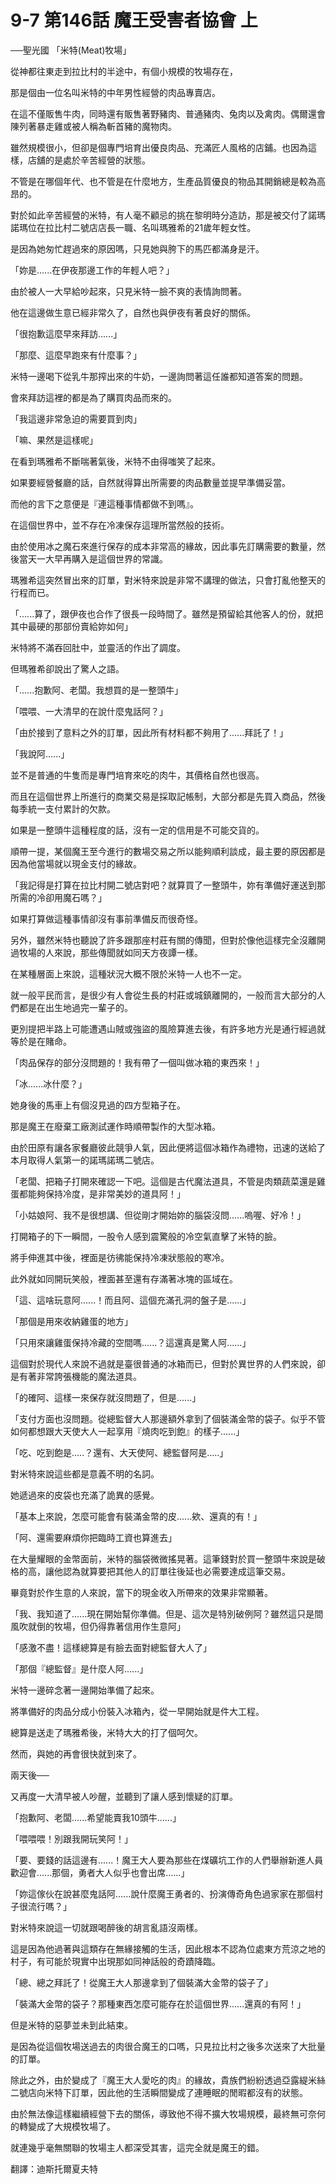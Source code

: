 # 9-7 第146話 魔王受害者協會 上


<p>──聖光國 「米特(Meat)牧場」</p>
<p>從神都往東走到拉比村的半途中，有個小規模的牧場存在，</p>
<p>那是個由一位名叫米特的中年男性經營的肉品專賣店。</p>
<p>在這不僅販售牛肉，同時還有販售著野豬肉、普通豬肉、兔肉以及禽肉。偶爾還會陳列著暴走雞或被人稱為斬首豬的魔物肉。</p>
<p>雖然規模很小，但卻是個專門培育出優良肉品、充滿匠人風格的店鋪。也因為這樣，店舖的是處於辛苦經營的狀態。</p>
<p>不管是在哪個年代、也不管是在什麼地方，生產品質優良的物品其開銷總是較為高昂的。</p>
<p>對於如此辛苦經營的米特，有人毫不顧忌的挑在黎明時分造訪，那是被交付了諾瑪諾瑪位在拉比村二號店店長一職、名叫瑪雅希的21歲年輕女性。</p>
<p>是因為她匆忙趕過來的原因嗎，只見她與胯下的馬匹都滿身是汗。</p>
<p>「妳是......在伊夜那邊工作的年輕人吧？」</p>
<p>由於被人一大早給吵起來，只見米特一臉不爽的表情詢問著。</p>
<p>他在這邊做生意已經非常久了，自然也與伊夜有著良好的關係。</p>
<p>「很抱歉這麼早來拜訪......」</p>
<p>「那麼、這麼早跑來有什麼事？」</p>
<p>米特一邊喝下從乳牛那搾出來的牛奶，一邊詢問著這任誰都知道答案的問題。</p>
<p>會來拜訪這裡的都是為了購買肉品而來的。</p>
<p>「我這邊非常急迫的需要買到肉」</p>
<p>「嘛、果然是這樣呢」</p>
<p>在看到瑪雅希不斷喘著氣後，米特不由得嗤笑了起來。</p>
<p>如果要經營餐廳的話，自然就得算出所需要的肉品數量並提早準備妥當。</p>
<p>而他的言下之意便是『連這種事情都做不到嗎』。</p>
<p>在這個世界中，並不存在冷凍保存這理所當然般的技術。</p>
<p>由於使用冰之魔石來進行保存的成本非常高的緣故，因此事先訂購需要的數量，然後當天一大早再購入是這個世界的常識。</p>
<p>瑪雅希這突然冒出來的訂單，對米特來說是非常不講理的做法，只會打亂他整天的行程而已。</p>
<p>「......算了，跟伊夜也合作了很長一段時間了。雖然是預留給其他客人的份，就把其中最硬的那部份賣給妳如何」</p>
<p>米特將不滿吞回肚中，並靈活的作出了調度。</p>
<p>但瑪雅希卻說出了驚人之語。</p>
<p>「......抱歉阿、老闆。我想買的是一整頭牛」</p>
<p>「喂喂、一大清早的在說什麼鬼話阿？」</p>
<p>「由於接到了意料之外的訂單，因此所有材料都不夠用了......拜託了！」</p>
<p>「我說阿......」</p>
<p>並不是普通的牛隻而是專門培育來吃的肉牛，其價格自然也很高。</p>
<p>而且在這個世界上所進行的商業交易是採取記帳制，大部分都是先買入商品，然後每季統一支付累計的欠款。</p>
<p>如果是一整頭牛這種程度的話，沒有一定的信用是不可能交貨的。</p>
<p>順帶一提，某個魔王至今進行的數場交易之所以能夠順利談成，最主要的原因都是因為他當場就以現金支付的緣故。</p>
<p>「我記得是打算在拉比村開二號店對吧？就算買了一整頭牛，妳有準備好運送到那所需的冷卻用魔石嗎？」</p>
<p>如果打算做這種事情卻沒有事前準備反而很奇怪。</p>
<p>另外，雖然米特也聽說了許多跟那座村莊有關的傳聞，但對於像他這樣完全沒離開過牧場的人來說，那些傳聞就如同天方夜譚一樣。</p>
<p>在某種層面上來說，這種狀況大概不限於米特一人也不一定。</p>
<p>就一般平民而言，是很少有人會從生長的村莊或城鎮離開的，一般而言大部分的人們都是在出生地過完一輩子的。</p>
<p>更別提把半路上可能遭遇山賊或強盜的風險算進去後，有許多地方光是通行經過就等於是在賭命。</p>
<p>「肉品保存的部分沒問題的！我有帶了一個叫做冰箱的東西來！」</p>
<p>「冰......冰什麼？」</p>
<p>她身後的馬車上有個沒見過的四方型箱子在。</p>
<p>那是魔王在廢棄工廠測試運作時順帶製作的大型冰箱。</p>
<p>由於田原有讓各家餐廳彼此競爭人氣，因此便將這個冰箱作為禮物，迅速的送給了本月取得人氣第一的諾瑪諾瑪二號店。</p>
<p>「老闆、把箱子打開來確認一下吧。這個是古代魔法道具，不管是肉類蔬菜還是雞蛋都能夠保持冷度，是非常美妙的道具阿！」</p>
<p>「小姑娘阿、我不是很想講、但從剛才開始妳的腦袋沒問......嗚喔、好冷！」</p>
<p>打開箱子的下一瞬間，一股令人感到震驚般的冷空氣直擊了米特的臉。</p>
<p>將手伸進其中後，裡面是彷彿能保持冷凍狀態般的寒冷。</p>
<p>此外就如同開玩笑般，裡面甚至還有存滿著冰塊的區域在。</p>
<p>「這、這啥玩意阿......！而且阿、這個充滿孔洞的盤子是......」</p>
<p>「那個是用來收納雞蛋的地方」</p>
<p>「只用來讓雞蛋保持冷藏的空間嗎......？這還真是驚人阿......」</p>
<p>這個對於現代人來說不過就是臺很普通的冰箱而已，但對於異世界的人們來說，卻是有著非常誇張機能的魔法道具。</p>
<p>「的確阿、這樣一來保存就沒問題了，但是......」</p>
<p>「支付方面也沒問題。從總監督大人那邊額外拿到了個裝滿金幣的袋子。似乎不管如何都想跟大天使大人一起享用『燒肉吃到飽』的樣子......」</p>
<p>「吃、吃到飽是.....？還有、大天使阿、總監督阿是.....」</p>
<p>對米特來說這些都是意義不明的名詞。</p>
<p>她遞過來的皮袋也充滿了詭異的感覺。</p>
<p>「基本上來說，怎麼可能會有裝滿金幣的皮......欸、還真的有！」</p>
<p>「阿、還需要麻煩你把臨時工資也算進去」</p>
<p>在大量耀眼的金幣面前，米特的腦袋微微搖晃著。這筆錢對於買一整頭牛來說是破格的高，讓他認為就算要把其他人的訂單往後延也必需要達成這筆交易。</p>
<p>畢竟對於作生意的人來說，當下的現金收入所帶來的效果非常顯著。</p>
<p>「我、我知道了......現在開始幫你準備。但是、這次是特別破例阿？雖然這只是間風吹就倒的牧場，但仍得靠著信用作生意阿」</p>
<p>「感激不盡！這樣總算是有臉去面對總監督大人了」</p>
<p>「那個『總監督』是什麼人阿......」</p>
<p>米特一邊碎念著一邊開始準備了起來。</p>
<p>將準備好的肉品分成小份裝入冰箱內，從一早開始就是件大工程。</p>
<p>總算是送走了瑪雅希後，米特大大的打了個呵欠。</p>
<p>然而，與她的再會很快就到來了。</p>
<p>兩天後──</p>
<p>又再度一大清早被人吵醒，並聽到了讓人感到懷疑的訂單。</p>
<p>「抱歉阿、老闆......希望能賣我10頭牛......」</p>
<p>「喂喂喂！別跟我開玩笑阿！」</p>
<p>「要、要錢的話這邊有......！魔王大人要為那些在煤礦坑工作的人們舉辦新進人員歡迎會......那個，勇者大人似乎也會出席......」</p>
<p>「妳這傢伙在說甚麼鬼話阿......說什麼魔王勇者的、扮演傳奇角色過家家在那個村子很流行嗎？」</p>
<p>對米特來說這一切就跟喝醉後的胡言亂語沒兩樣。</p>
<p>這是因為他過著與這類存在無緣接觸的生活，因此根本不認為位處東方荒涼之地的村子，有可能於現實中出現那如同神話般的奇蹟降臨。</p>
<p>「總、總之拜託了！從魔王大人那邊拿到了個裝滿大金幣的袋子了」</p>
<p>「裝滿大金幣的袋子？那種東西怎麼可能存在於這個世界......還真的有阿！」</p>
<p>但是米特的惡夢並未到此結束。</p>
<p>是因為從這個牧場送過去的肉很合魔王的口嗎，只見拉比村之後多次送來了大批量的訂單。</p>
<p>除此之外，由於變成了『魔王大人愛吃的肉』的緣故，貴族們紛紛透過亞露緹米絲二號店向米特下訂單，因此他的生活瞬間變成了連睡眠的閒暇都沒有的狀態。</p>
<p>由於無法像這樣繼續經營下去的關係，導致他不得不擴大牧場規模，最終無可奈何的轉變成了大規模牧場了。</p>
<p>就連幾乎毫無關聯的牧場主人都深受其害，這完全就是魔王的錯。</p>
<p>翻譯：迪斯托爾夏夫特</p>
